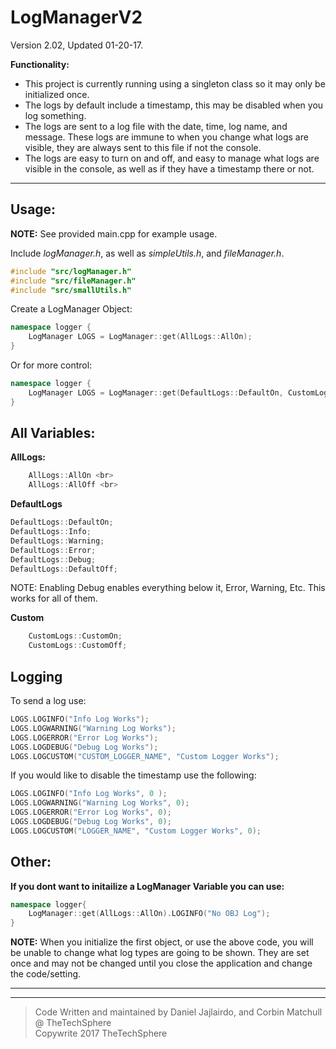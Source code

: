 **LogManagerV2**
===============
Version 2.02, Updated 01-20-17.

**Functionality:**

- This project is currently running using a singleton class so it may only be initialized once.
- The logs by default include a timestamp, this may be disabled when you log something.
- The logs are sent to a log file with the date, time, log name, and message. These logs are immune to when you change what logs are visible, they are always sent to this file if not the console.
- The logs are easy to turn on and off, and easy to manage what logs are visible in the console, as well as if they have a timestamp there or not.


---------------------

Usage:
--------
 **NOTE:** See provided main.cpp for example usage.

 Include *logManager.h*, as well as *simpleUtils.h*, and *fileManager.h*.
```cpp
#include "src/logManager.h"
#include "src/fileManager.h" 
#include "src/smallUtils.h"
```

Create a LogManager Object:
```cpp
namespace logger {
	LogManager LOGS = LogManager::get(AllLogs::AllOn);
}
```

Or for more control:
```cpp
namespace logger {
	LogManager LOGS = LogManager::get(DefaultLogs::DefaultOn, CustomLogs::CustomOn);
}
```


All Variables:
-----------------

**AllLogs:**
```cpp
	AllLogs::AllOn <br>
	AllLogs::AllOff <br>
```
**DefaultLogs**
```cpp
DefaultLogs::DefaultOn;
DefaultLogs::Info;
DefaultLogs::Warning;
DefaultLogs::Error;
DefaultLogs::Debug;
DefaultLogs::DefaultOff;
```
NOTE: Enabling Debug enables everything below it, Error, Warning, Etc. This works for all of them.

**Custom**
```cpp
	CustomLogs::CustomOn;
	CustomLogs::CustomOff;
```
Logging
---------

To send a log use:
```cpp
LOGS.LOGINFO("Info Log Works");
LOGS.LOGWARNING("Warning Log Works");
LOGS.LOGERROR("Error Log Works");
LOGS.LOGDEBUG("Debug Log Works");
LOGS.LOGCUSTOM("CUSTOM_LOGGER_NAME", "Custom Logger Works");
```

If you would like to disable the timestamp use the following:
```cpp
LOGS.LOGINFO("Info Log Works", 0 );
LOGS.LOGWARNING("Warning Log Works", 0);
LOGS.LOGERROR("Error Log Works", 0);
LOGS.LOGDEBUG("Debug Log Works", 0);
LOGS.LOGCUSTOM("LOGGER_NAME", "Custom Logger Works", 0);
```

Other:
--------

**If you dont want to initailize a LogManager Variable you can use:**

```cpp
namespace logger{
	LogManager::get(AllLogs::AllOn).LOGINFO("No OBJ Log");
}
```

**NOTE:** When you initialize the first object, or use the above code, you will be unable to change what log types are going to be shown. They are set once and may not be changed until you close the application and change the code/setting.

------------------------

------------------------

> Code Written and maintained by Daniel Jajlairdo, and Corbin Matchull @ TheTechSphere <br>
> Copywrite 2017 TheTechSphere <br>

